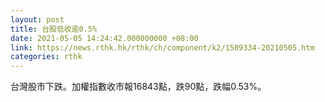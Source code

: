 ```yaml
---
layout: post
title: 台股低收逾0.5%
date: 2021-05-05 14:24:42.000000000 +08:00
link: https://news.rthk.hk/rthk/ch/component/k2/1589334-20210505.htm
categories: rthk
---
```


台灣股市下跌。加權指數收市報16843點，跌90點，跌幅0.53%。
